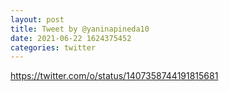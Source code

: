 ```yaml
--- 
layout: post 
title: Tweet by @yaninapineda10 
date: 2021-06-22 1624375452 
categories: twitter 
--- 
```

https://twitter.com/o/status/1407358744191815681